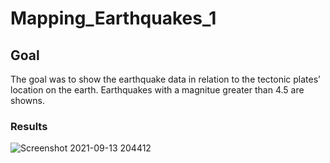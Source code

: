 # Mapping_Earthquakes_1

## Goal
The goal was to show the earthquake data in relation to the tectonic plates’ location on the earth. Earthquakes with a magnitue greater than 4.5 are showns.

### Results



![Screenshot 2021-09-13 204412](https://user-images.githubusercontent.com/85597990/133181339-3de37466-f9d1-4afc-a431-571c26236e40.png)
